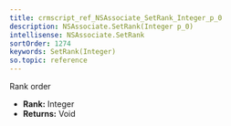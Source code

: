 ```yaml
---
title: crmscript_ref_NSAssociate_SetRank_Integer_p_0
description: NSAssociate.SetRank(Integer p_0)
intellisense: NSAssociate.SetRank
sortOrder: 1274
keywords: SetRank(Integer)
so.topic: reference
---
```



Rank order



* **Rank:** Integer
* **Returns:** Void


